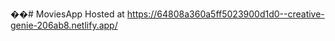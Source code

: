 ��#   M o v i e s A p p 
 
 
Hosted at https://64808a360a5ff5023900d1d0--creative-genie-206ab8.netlify.app/
